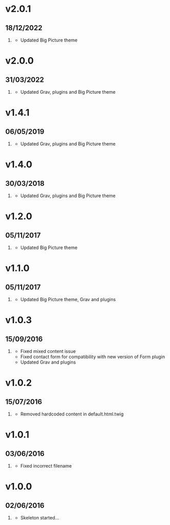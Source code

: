 # v2.0.1
## 18/12/2022

1. [](#improved)
    * Updated Big Picture theme

# v2.0.0
## 31/03/2022

1. [](#improved)
    * Updated Grav, plugins and Big Picture theme

# v1.4.1
## 06/05/2019

1. [](#improved)
    * Updated Grav, plugins and Big Picture theme

# v1.4.0
## 30/03/2018

1. [](#improved)
    * Updated Grav, plugins and Big Picture theme

# v1.2.0
## 05/11/2017

1. [](#improved)
    * Updated Big Picture theme

# v1.1.0
## 05/11/2017

1. [](#improved)
    * Updated Big Picture theme, Grav and plugins

# v1.0.3
## 15/09/2016

1. [](#bugfix)
    * Fixed mixed content issue
    * Fixed contact form for compatibility with new version of Form plugin
    * Updated Grav and plugins

# v1.0.2
## 15/07/2016

1. [](#bugfix)
    * Removed hardcoded content in default.html.twig

# v1.0.1
## 03/06/2016

1. [](#bugfix)
    * Fixed incorrect filename

# v1.0.0
## 02/06/2016

1. [](#new)
    * Skeleton started...
